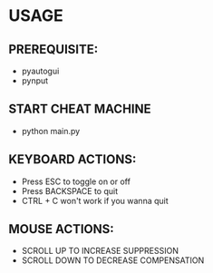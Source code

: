 # USAGE

## PREREQUISITE:
- pyautogui
- pynput

## START CHEAT MACHINE
- python main.py

## KEYBOARD ACTIONS:
-  Press ESC to toggle on or off
-  Press BACKSPACE to quit
-  CTRL + C won't work if you wanna quit

## MOUSE ACTIONS:
- SCROLL UP TO INCREASE SUPPRESSION
- SCROLL DOWN TO DECREASE COMPENSATION
